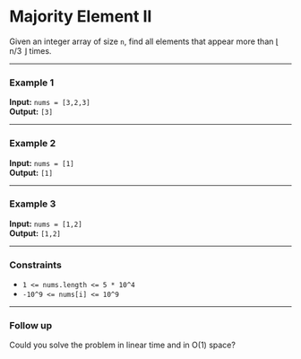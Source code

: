 # Majority Element II

Given an integer array of size `n`, find all elements that appear more than ⌊ n/3 ⌋ times.

---

### Example 1

**Input:** `nums = [3,2,3]`  
**Output:** `[3]`

---

### Example 2

**Input:** `nums = [1]`  
**Output:** `[1]`

---

### Example 3

**Input:** `nums = [1,2]`  
**Output:** `[1,2]`

---

### Constraints

- `1 <= nums.length <= 5 * 10^4`
- `-10^9 <= nums[i] <= 10^9`

---

### Follow up

Could you solve the problem in linear time and in O(1) space?
